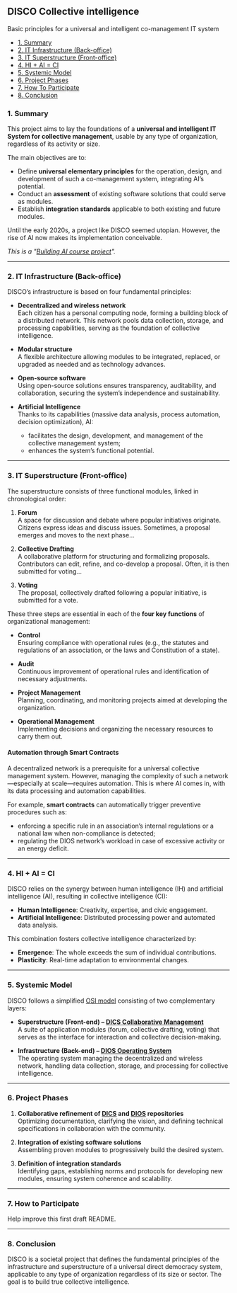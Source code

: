 ## **DISCO Collective intelligence**  
Basic principles for a universal and intelligent co-management IT system

- [1. Summary](#1-summary)
- [2. IT Infrastructure (Back-office)](#2-it-infrastructure-back-office)
- [3. IT Superstructure (Front-office)](#3-it-superstructure-front-office)
- [4. HI + AI = CI](#4-hi--ai--ci)
- [5. Systemic Model](#5-systemic-model)
- [6. Project Phases](#6-project-phases)
- [7. How To Participate](#7-how-to-participate)
- [8. Conclusion](#8-conclusion)

### 1. Summary  

This project aims to lay the foundations of a **universal and intelligent IT System for collective management**, usable by any type of organization, regardless of its activity or size.  

The main objectives are to:  

- Define **universal elementary principles** for the operation, design, and development of such a co-management system, integrating AI’s potential.  
- Conduct an **assessment** of existing software solutions that could serve as modules.  
- Establish **integration standards** applicable to both existing and future modules.  

Until the early 2020s, a project like DISCO seemed utopian. However, the rise of AI now makes its implementation conceivable.  

*This is a "[Building AI course project](https://buildingai.elementsofai.com/)".*

---

### **2. IT Infrastructure (Back-office)**  

DISCO’s infrastructure is based on four fundamental principles:  

- **Decentralized and wireless network**  
  Each citizen has a personal computing node, forming a building block of a distributed network. This network pools data collection, storage, and processing capabilities, serving as the foundation of collective intelligence.  

- **Modular structure**  
  A flexible architecture allowing modules to be integrated, replaced, or upgraded as needed and as technology advances.  

- **Open-source software**  
  Using open-source solutions ensures transparency, auditability, and collaboration, securing the system’s independence and sustainability.  

- **Artificial Intelligence**  
  Thanks to its capabilities (massive data analysis, process automation, decision optimization), AI:  
  - facilitates the design, development, and management of the collective management system;  
  - enhances the system’s functional potential.  

---

### **3. IT Superstructure (Front-office)**  

The superstructure consists of three functional modules, linked in chronological order:  

1. **Forum**  
   A space for discussion and debate where popular initiatives originate. Citizens express ideas and discuss issues. Sometimes, a proposal emerges and moves to the next phase…  

2. **Collective Drafting**  
   A collaborative platform for structuring and formalizing proposals. Contributors can edit, refine, and co-develop a proposal. Often, it is then submitted for voting…  

3. **Voting**  
   The proposal, collectively drafted following a popular initiative, is submitted for a vote.  

These three steps are essential in each of the **four key functions** of organizational management:  

- **Control**  
  Ensuring compliance with operational rules (e.g., the statutes and regulations of an association, or the laws and Constitution of a state).  

- **Audit**  
  Continuous improvement of operational rules and identification of necessary adjustments.  

- **Project Management**  
  Planning, coordinating, and monitoring projects aimed at developing the organization.  

- **Operational Management**  
  Implementing decisions and organizing the necessary resources to carry them out.  

#### **Automation through Smart Contracts**  

A decentralized network is a prerequisite for a universal collective management system. However, managing the complexity of such a network—especially at scale—requires automation. This is where AI comes in, with its data processing and automation capabilities.  

For example, **smart contracts** can automatically trigger preventive procedures such as:  
- enforcing a specific rule in an association’s internal regulations or a national law when non-compliance is detected;  
- regulating the DIOS network’s workload in case of excessive activity or an energy deficit.  

---

### **4. HI + AI = CI**  

DISCO relies on the synergy between human intelligence (IH) and artificial intelligence (AI), resulting in collective intelligence (CI):  

- **Human Intelligence**: Creativity, expertise, and civic engagement.  
- **Artificial Intelligence**: Distributed processing power and automated data analysis.  

This combination fosters collective intelligence characterized by:  

- **Emergence**: The whole exceeds the sum of individual contributions.  
- **Plasticity**: Real-time adaptation to environmental changes.  

---

### **5. Systemic Model**  

DISCO follows a simplified [OSI model](https://en.wikipedia.org/wiki/OSI_model) consisting of two complementary layers:  

- **Superstructure (Front-end) – [DICS Collaborative Management](https://github.com/FJortay/DICS-Collaborative-Management)**  
  A suite of application modules (forum, collective drafting, voting) that serves as the interface for interaction and collective decision-making.  

- **Infrastructure (Back-end) – [DIOS Operating System](https://github.com/FJortay/DIOS-Operating-System)**  
  The operating system managing the decentralized and wireless network, handling data collection, storage, and processing for collective intelligence.  

---

### **6. Project Phases**  

1. **Collaborative refinement of [DICS](https://github.com/FJortay/DICS-Collaborative-Management) and [DIOS](https://github.com/FJortay/DIOS-Operating-System) repositories**  
   Optimizing documentation, clarifying the vision, and defining technical specifications in collaboration with the community.  

2. **Integration of existing software solutions**  
   Assembling proven modules to progressively build the desired system.
   
3. **Definition of integration standards**  
   Identifying gaps, establishing norms and protocols for developing new modules, ensuring system coherence and scalability. 

---

### **7. How to Participate**

Help improve this first draft README. 

---

### **8. Conclusion**

DISCO is a societal project that defines the fundamental principles of the infrastructure and superstructure of a universal direct democracy system, applicable to any type of organization regardless of its size or sector. The goal is to build true collective intelligence.

 

